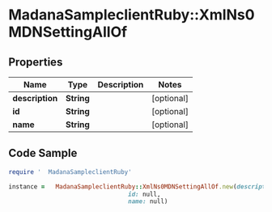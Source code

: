 #   MadanaSampleclientRuby::XmlNs0MDNSettingAllOf

## Properties

Name | Type | Description | Notes
------------ | ------------- | ------------- | -------------
**description** | **String** |  | [optional] 
**id** | **String** |  | [optional] 
**name** | **String** |  | [optional] 

## Code Sample

```ruby
require '  MadanaSampleclientRuby'

instance =   MadanaSampleclientRuby::XmlNs0MDNSettingAllOf.new(description: null,
                                 id: null,
                                 name: null)
```


